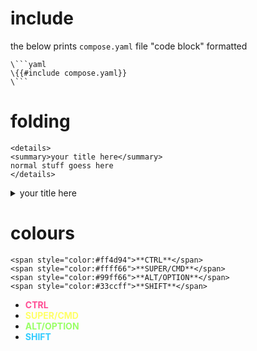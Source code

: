 # include
the below prints `compose.yaml` file "code block" formatted
```
\```yaml
\{{#include compose.yaml}}
\```
```

# folding
```
<details>
<summary>your title here</summary>
normal stuff goess here
</details>
```

<details>
<summary>your title here</summary>
normal stuff goess here
</details>


# colours
```
<span style="color:#ff4d94">**CTRL**</span>
<span style="color:#ffff66">**SUPER/CMD**</span>
<span style="color:#99ff66">**ALT/OPTION**</span>
<span style="color:#33ccff">**SHIFT**</span>
```

- <span style="color:#ff4d94">**CTRL**</span>
- <span style="color:#ffff66">**SUPER/CMD**</span>
- <span style="color:#99ff66">**ALT/OPTION**</span>
- <span style="color:#33ccff">**SHIFT**</span>
